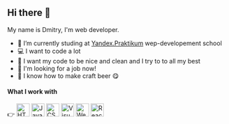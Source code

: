 ## Hi there 👋

My name is Dmitry, I'm web developer.

- 🔭 I’m currently studing at [Yandex.Praktikum](https://praktikum.yandex.ru/web) wep-developement school
- :computer: I want to code a lot
- :shower: I want my code to be nice and clean and I try to to all my best
- :eyes: I'm looking for a job now!
- :beer: I know how to make craft beer :yum:

#### What I work with
:point_right:
<img src="https://github.com/nosdmitry/all-my-pics/blob/main/images/codeIcons/html.png" width="30" hight="30" title="HTML5" alt="HTML5">
<img src="https://raw.githubusercontent.com/nosdmitry/all-my-pics/main/images/codeIcons/scale_1200.webp?token=ARG627U6ZBCYKIOTUMH25MTAJSAB6" width="30" hight="30" title="JavaScript" alt="JavaScript">
<img src="https://i.hizliresim.com/nbGBXa.png" width="30" hight="30" title="CSS3" alt="CSS3">
<img src="https://github.com/nosdmitry/all-my-pics/blob/main/images/codeIcons/visual-studio-code.png" width="30" hight="30" title="Visual Studio Code" alt="Visual Studi Code">
<img src="https://github.com/nosdmitry/all-my-pics/blob/main/images/codeIcons/webpack.png?raw=true" width="30" hight="30" title="Webpack" alt="Webpack">
<img src="https://miro.medium.com/max/863/1*BFV8Gwt5BILa-xv04IK2ng.png" width="30" hight="30" title="ReactJS" alt="ReactJS">


